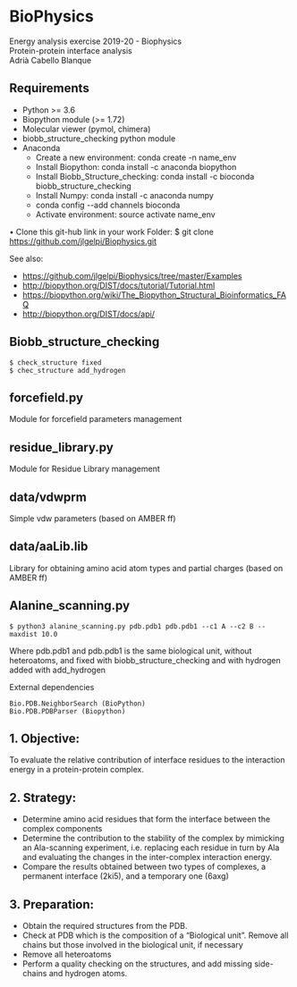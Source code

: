 # BioPhysics
Energy analysis exercise 2019-20 - Biophysics 	           
Protein-protein interface analysis            	                          
Adrià Cabello Blanque                                                         

## Requirements 
- Python >= 3.6
- Biopython module (>= 1.72)
- Molecular viewer (pymol, chimera)
- biobb_structure_checking python module
- Anaconda
	- Create a new environment: conda create -n name_env
    - Install Biopython: conda install -c anaconda biopython
	- Install Biobb_Structure_checking: conda install -c bioconda biobb_structure_checking
	- Install Numpy: conda install -c anaconda numpy
	- conda config --add channels bioconda
	- Activate environment: source activate name_env

• Clone this git-hub link in your work Folder: $ git clone https://github.com/jlgelpi/Biophysics.git

See also:
- https://github.com/jlgelpi/Biophysics/tree/master/Examples
- http://biopython.org/DIST/docs/tutorial/Tutorial.html
- https://biopython.org/wiki/The_Biopython_Structural_Bioinformatics_FAQ
- http://biopython.org/DIST/docs/api/

## Biobb_structure_checking

	$ check_structure fixed
	$ chec_structure add_hydrogen

## forcefield.py
Module for forcefield parameters management

## residue_library.py
Module for Residue Library management

## data/vdwprm
Simple vdw parameters (based on AMBER ff)

## data/aaLib.lib
Library for obtaining amino acid atom types and partial charges (based on AMBER ff)

## Alanine_scanning.py


	$ python3 alanine_scanning.py pdb.pdb1 pdb.pdb1 --c1 A --c2 B --maxdist 10.0

Where pdb.pdb1 and pdb.pdb1 is the same biological unit, without heteroatoms, and fixed with biobb_structure_checking
and with hydrogen added with add_hydrogen

External dependencies

    Bio.PDB.NeighborSearch (BioPython)
    Bio.PDB.PDBParser (Biopython)

## 1. Objective:

To evaluate the relative contribution of interface residues to the interaction energy in a protein-protein complex.

## 2. Strategy:

- Determine amino acid residues that form the interface between the complex components
- Determine the contribution to the stability of the complex by mimicking an Ala-scanning experiment, i.e. replacing each residue in turn by Ala and evaluating the changes in the inter-complex interaction energy.
- Compare the results obtained between two types of complexes, a permanent interface (2ki5), and a temporary one (6axg)

## 3. Preparation:

- Obtain the required structures from the PDB.
- Check at PDB which is the composition of a “Biological unit”. Remove all chains but those involved in the biological unit, if necessary
- Remove all heteroatoms
- Perform a quality checking on the structures, and add missing side-chains and hydrogen atoms.


